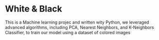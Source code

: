 # White & Black
 This is a Machine learning projec and written wity Python, we leveraged advanced algorithms, including PCA, Nearest Neighbors, and K-Neighbors Classifier, to train our model using a dataset of colored images
